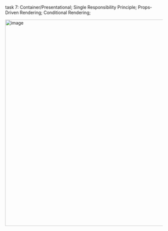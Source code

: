 task 7: 
Container/Presentational; 
Single Responsibility Principle;
Props-Driven Rendering;
Conditional Rendering;


<img width="1117" height="659" alt="image" src="https://github.com/user-attachments/assets/9f77d3ff-32c0-4c61-b96f-b8dab263625f" />

